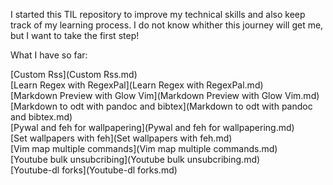 I started this TIL repository to improve my technical skills and also keep track of my learning process. I do not know whither this journey will get me, but I want to take the first step!

What I have so far:

[Custom Rss](Custom Rss.md)  
[Learn Regex with RegexPal](Learn Regex with RegexPal.md)  
[Markdown Preview with Glow Vim](Markdown Preview with Glow Vim.md)  
[Markdown to odt with pandoc and bibtex](Markdown to odt with pandoc and bibtex.md)  
[Pywal and feh for wallpapering](Pywal and feh for wallpapering.md)  
[Set wallpapers with feh](Set wallpapers with feh.md)  
[Vim map multiple commands](Vim map multiple commands.md)  
[Youtube bulk unsubcribing](Youtube bulk unsubcribing.md)  
[Youtube-dl forks](Youtube-dl forks.md)  
